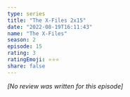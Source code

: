 ```yaml
---
type: series
title: "The X-Files 2x15"
date: "2022-08-19T16:11:43"
name: "The X-Files"
season: 2
episode: 15
rating: 3
ratingEmoji: ⭐️⭐️⭐️
share: false
---
```


*[No review was written for this episode]*
